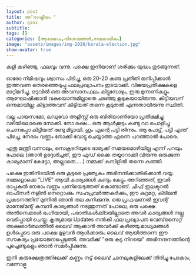 ```yaml
---
layout: post
title: അ"രാഷ്ട്രീയം "
author: gini
subtitle: 
tags: []
categories: [ആക്ഷേപം,വിശേഷങ്ങള്‍,സമകാലീകം]
image: "assets/images/img-2020/kerala-election.jpg"
show-avatar: true
---
```


കളി കഴിഞ്ഞു, ഫലവും വന്നു. പക്ഷെ ഇനിയാണ് ശരിക്കും യുദ്ധം തുടങ്ങുന്നത്. 

ഓരോ നിമിഷവും ശ്വാസം പിടിച്ചു, ഒരു 20-20 കണ്ട പ്രതീതി ജനിപ്പിക്കാന്‍ ഇത്തവണ തെരഞ്ഞെടുപ്പു ഫലപ്രഖ്യാപനം ഇടയാക്കി. വിജയപ്രതീക്ഷകളെ മാറ്റിമറിച്ചു, ഒടുവില്‍ ഒരു അവസാനഫലം കിട്ടുമ്പോഴും, ഇരു മുന്നണികളും ആഘോഷിക്കാന്‍ വകയൊന്നുമില്ലാതെ ചടഞ്ഞു കൂടുകയായിരുന്നു. കിട്ടിയവന് ഒന്നുമായില്ല; കിട്ടാത്തവന് കിട്ടിയത് തന്നെ കൂടുതല്‍ എന്നതായിരുന്നു സ്ഥിതി. 

വല്ല പായസമോ, ലഡുവോ അറ്റ്ലീസ്റ്റ് ഒരു ബിരിയാണിയോ പ്രതീക്ഷിച്ചു വഴിയിലൊക്കെ നോക്കി. നോ രക്ഷ... ഒരു ആള്‍ക്കൂട്ടം കണ്ടു  വാ പൊളിച്ചു ചെന്നപ്പോ കിട്ടിയത് രണ്ടു മിട്ടായി. ഹും എന്റെ പട്ടി തിന്നും. ആ പോട്ട്, പട്ടി എന്ത് പിഴച്ചു, നേരാം വണ്ണം നോക്കി വോട്ടു ചെയ്യാത്ത എന്നെ പറഞ്ഞാല്‍ പോരെ. 

ഏതു മന്ത്രി വന്നാലും, സെക്രടറിയുടെ ഭാര്യക്ക് സമയമൊഴിയില്ല എന്ന് പറയും പോലെ (ഞാന്‍ ഉദ്ദേശിച്ചത്, ഈ ഫുഡ്‌ ഒക്കെ തയ്യാറാക്കി വിരുന്നു ഒരുക്കുന്ന കാര്യമാണ് കേട്ടോ, അല്ലാതെ.....) നമ്മക്ക് കുമ്പിളില്‍ തന്നെ കഞ്ഞി. 

പക്ഷെ ഇതിനിടയില്‍ ഒരു കൂട്ടരെ പ്രത്യേകം അഭിനന്ദിക്കാതിരിക്കാന്‍ വയ്യ. നമ്മളൊക്കെ "LIVE" ആയി കാര്യങ്ങള്‍ കണ്ടും കേട്ടും അറിഞ്ഞത്, ഇവര്‍ രാപ്പകല്‍ നേരാം വണ്ണം പണിയെടുത്തത് കൊണ്ടാണ്. ചീഫ് ഇലക്ടറല്‍ ഓഫീസര്‍ നളിനി നെറ്റൊക്കും സഹപ്രവര്‍ത്തകര്‍ക്കും, ഈ കുറ്റമറ്റ, കിടിലന്‍ പ്രകടനത്തിന് മുന്നില്‍ ഞാന്‍ തല കുനിക്കുന്നു. ഒരു പ്രഫഷണല്‍ ഇവന്റ് മാനേജ്‌മന്റ്‌ കമ്പനി കാര്യങ്ങള്‍ നടത്തുന്നത് പോലെ, ഒരു പക്ഷെ അതിനെക്കാള്‍ ഭംഗിയായി, പരാതികള്‍ക്കിടയില്ലാതെ അവര്‍ കാര്യങ്ങള്‍ നല്ല വെടിപ്പായി ചെയ്തു. കൃത്യമായ Updates നല്‍കി ഫല പ്രഖ്യാപന വെബ്‌സൈറ്റ് അക്ഷരാര്‍ത്ഥത്തില്‍ ലൈവ് ആക്കാന്‍ അവര്‍ക്ക് കഴിഞ്ഞു.മാധ്യമങ്ങള്‍ ഉള്‍പ്പെടെ ഒരു പക്ഷെ മുഴുവന്‍ ആള്‍ക്കാരും ലൈവ് ആയിത്തന്നെ ഈ സൗകര്യം പ്രയോജനപ്പെടുത്തി. അവര്‍ക്ക് "ഒരു കുട്ട നിറയെ" അഭിനന്ദനത്തിന്റെ പൂച്ചെണ്ടുകളും ഞാന്‍ സമര്‍പ്പിക്കുന്നു. 

ഇനി കുരുക്ഷേത്രത്തിലേക്ക് കണ്ണും നട്ട് ലൈവ് ചാനലുകളിലേക്ക് തിരിച്ചു പോകാം; വന്നോളൂ 